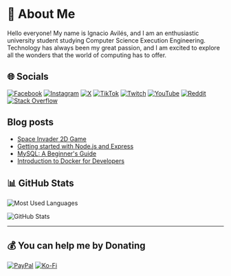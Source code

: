 # 💫 About Me

Hello everyone! My name is Ignacio Avilés, and I am an enthusiastic university student studying Computer Science Execution Engineering. Technology has always been my great passion, and I am excited to explore all the wonders that the world of computing has to offer.

## 🌐 Socials

[![Facebook][Facebook-Account-badge]][Facebook-Account-Link] [![Instagram][Instagram-Account-Badge]][Instagram-Account-Link] [![X][X-Account-Badge]][X-Account-Link] [![TikTok][TikTok-Account-Badge]][TikTok-Account-Link] [![Twitch][Twitch-Account-Badge]][Twitch-Account-Link] [![YouTube][YouTube-Account-Badge]][YouTube-Account-Link] [![Reddit][Reddit-Account-Badge]][Reddit-Account-Link] [![Stack Overflow][StackOverflow-Account-Badge]][StackOverflow-Account-Link]

## Blog posts
<!-- BLOG-POST-LIST:START -->
- [Space Invader 2D Game](https://avilesxd.vercel.app/aliens-invasion)
- [Getting started with Node.js and Express](https://avilesxd.vercel.app/getting-started-with-node-js-and-express)
- [MySQL: A Beginner&#39;s Guide](https://avilesxd.vercel.app/mysql-for-beginner)
- [Introduction to Docker for Developers](https://avilesxd.vercel.app/introduction-to-docker-for-developers)
<!-- BLOG-POST-LIST:END -->

## 📊 GitHub Stats

![Most Used Languages][GitHub-Most-Used-Languages-Link]

![GitHub Stats][GitHub-Stats-Link]

---

## 💰 You can help me by Donating

[![PayPal](https://img.shields.io/badge/PayPal-00457C?style=for-the-badge&logo=paypal&logoColor=white)][PayPal-Link] [![Ko-Fi](https://img.shields.io/badge/Ko--fi-F16061?style=for-the-badge&logo=ko-fi&logoColor=white)][KoFi-Link]

<!-- Badges and links -->
[Facebook-Account-Badge]: https://img.shields.io/badge/Facebook-%231877F2.svg?logo=Facebook&logoColor=white
[Instagram-Account-Badge]: https://img.shields.io/badge/Instagram-%23E4405F.svg?logo=Instagram&logoColor=white
[X-Account-Badge]: https://img.shields.io/twitter/follow/Ignacio27072001
[TikTok-Account-Badge]: https://img.shields.io/badge/TikTok-%23000000.svg?logo=TikTok&logoColor=white
[Twitch-Account-Badge]: https://img.shields.io/badge/Twitch-%239146FF.svg?logo=Twitch&logoColor=white
[YouTube-Account-Badge]: https://img.shields.io/badge/YouTube-%23FF0000.svg?logo=YouTube&logoColor=white
[Reddit-Account-Badge]: https://img.shields.io/badge/Reddit-%23FF4500.svg?logo=Reddit&logoColor=white
[StackOverflow-Account-Badge]: https://img.shields.io/badge/-Stackoverflow-FE7A16?logo=stack-overflow&logoColor=white

[Facebook-Account-Link]: https://facebook.com/ignacio.avilescardenasso "Go to my Facebook account"
[Instagram-Account-Link]: https://instagram.com/avilesxd "Go to my Instagram account"
[X-Account-Link]: https://twitter.com/Ignacio27072001 "Go to my Twitter account"
[TikTok-Account-Link]: https://tiktok.com/@igns27 "Go to my TikTok account"
[Twitch-Account-Link]: https://twitch.tv/chle_igns "Go to my Twitch account"
[YouTube-Account-Link]: https://youtube.com/@igns27 "Go to my YouTube account"
[Reddit-Account-Link]: https://reddit.com/user/avilesxd "Go to my Reddit account"
[StackOverflow-Account-Link]: https://stackoverflow.com/users/22341235 "Go to my StackOverflow account"
[GitHub-Most-Used-Languages-Link]: https://github-readme-stats.vercel.app/api/top-langs/?username=avilesxd&theme=dark&hide_border=false&include_all_commits=false&count_private=false&layout=compact "GitHub Most Used Languages"
[GitHub-Stats-Link]: https://github-readme-stats.vercel.app/api?username=avilesxd&theme=dark&hide_border=false&include_all_commits=false&count_private=false "GitHub Stats"
[PayPal-Link]: https://paypal.me/avilesxd "Can you donating PayPal"
[KoFi-Link]: https://ko-fi.com/avilesxd "Can you donating KoFi"
